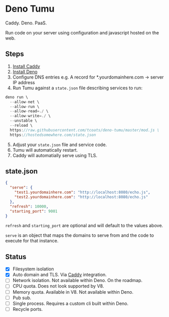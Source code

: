 # Deno Tumu

Caddy. Deno. PaaS.

Run code on your server using configuration and javascript hosted on the web.

## Steps

1. [Install Caddy](https://caddyserver.com)
2. [Install Deno](https://deno.land)
3. Configure DNS entries e.g. A record for *.yourdomainhere.com -> server IP address
4. Run Tumu against a `state.json` file describing services to run:
  ```javascript
  deno run \
    --allow-net \
    --allow-run \
    --allow-read=./ \
    --allow-write=./ \
    --unstable \
    --reload \
    https://raw.githubusercontent.com/tcoats/deno-tumu/master/mod.js \
    https://hostedsomewhere.com/state.json
  ```
5. Adjust your `state.json` file and service code.
6. Tumu will automatically restart.
7. Caddy will automatially serve using TLS.

## state.json

```json
{
  "serve": {
    "test1.yourdomainhere.com": "http://localhost:8080/echo.js",
    "test2.yourdomainhere.com": "http://localhost:8080/echo.js"
  },
  "refresh": 10000,
  "starting_port": 9001
}
```

`refresh` and `starting_port` are optional and will default to the values above.

`serve` is an object that maps the domains to serve from and the code to execute for that instance.

## Status

- [x] Filesystem isolation
- [x] Auto domain and TLS. Via [Caddy](https://caddyserver.com) integration.
- [ ] Network isolation. Not available within Deno. On the roadmap.
- [ ] CPU quota. Does not look supported by V8.
- [ ] Memory quota. Available in V8. Not available within Deno.
- [ ] Pub sub.
- [ ] Single process. Requires a custom cli built within Deno.
- [ ] Recycle ports.
